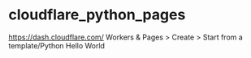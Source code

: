 # cloudflare_python_pages

https://dash.cloudflare.com/
Workers & Pages > Create > Start from a template/Python Hello World
